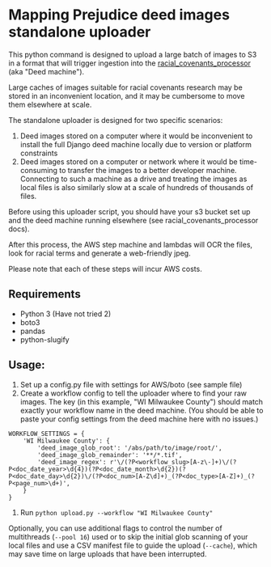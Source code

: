 # Mapping Prejudice deed images standalone uploader

This python command is designed to upload a large batch of images to S3 in a format that will trigger ingestion into the [racial_covenants_processor](https://github.com/UMNLibraries/racial_covenants_processor) (aka "Deed machine").

Large caches of images suitable for racial covenants research may be stored in an inconvenient location, and it may be cumbersome to move them elsewhere at scale.

The standalone uploader is designed for two specific scenarios:

1. Deed images stored on a computer where it would be inconvenient to install the full Django deed machine locally due to version or platform constraints
1. Deed images stored on a computer or network where it would be time-consuming to transfer the images to a better developer machine. Connecting to such a machine as a drive and treating the images as local files is also similarly slow at a scale of hundreds of thousands of files.

Before using this uploader script, you should have your s3 bucket set up and the deed machine running elsewhere (see racial_covenants_processor docs).

After this process, the AWS step machine and lambdas will OCR the files, look for racial terms and generate a web-friendly jpeg.

Please note that each of these steps will incur AWS costs.

## Requirements
- Python 3 (Have not tried 2)
- boto3
- pandas
- python-slugify

## Usage:
1. Set up a config.py file with settings for AWS/boto (see sample file)
1. Create a workflow config to tell the uploader where to find your raw images. The key (in this example, "WI Milwaukee County") should match exactly your workflow name in the deed machine. (You should be able to paste your config settings from the deed machine here with no issues.)
```
WORKFLOW_SETTINGS = {
    'WI Milwaukee County': {
        'deed_image_glob_root': '/abs/path/to/image/root/',
        'deed_image_glob_remainder': '**/*.tif',
        'deed_image_regex': r'\/(?P<workflow_slug>[A-z\-]+)\/(?P<doc_date_year>\d{4})(?P<doc_date_month>\d{2})(?P<doc_date_day>\d{2})\/(?P<doc_num>[A-Z\d]+)_(?P<doc_type>[A-Z]+)_(?P<page_num>\d+)',
    }
}
```
1. Run `python upload.py --workflow "WI Milwaukee County"`

Optionally, you can use additional flags to control the number of multithreads (`--pool 16`) used or to skip the initial glob scanning of your local files and use a CSV manifest file to guide the upload (`--cache`), which may save time on large uploads that have been interrupted.
